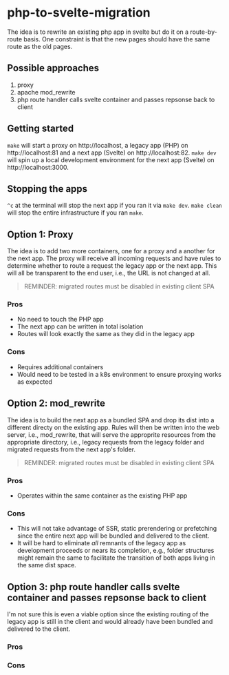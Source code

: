 # php-to-svelte-migration

The idea is to rewrite an existing php app in svelte but do it on a route-by-route basis.  One constraint is that the new pages should have the same route as the old pages.

## Possible approaches
1. proxy
2. apache mod_rewrite
3. php route handler calls svelte container and passes repsonse back to client

## Getting started
`make` will start a proxy on http://localhost, a legacy app (PHP) on http://localhost:81 and a next app (Svelte) on http://localhost:82.  `make dev` will spin up a local development environment for the next app (Svelte) on http://localhost:3000.


## Stopping the apps
`^c` at the terminal will stop the next app if you ran it via `make dev`.
`make clean` will stop the entire infrastructure if you ran `make`.

## Option 1: Proxy

The idea is to add two more containers, one for a proxy and a another for the next app.  The proxy will receive all incoming requests and have rules to determine whether to route a request the legacy app or the next app.  This will all be transparent to the end user, i.e., the URL is not changed at all.

> REMINDER: migrated routes must be disabled in existing client SPA

### Pros
* No need to touch the PHP app
* The next app can be written in total isolation
* Routes will look exactly the same as they did in the legacy app

### Cons
* Requires additional containers
* Would need to be tested in a k8s environment to ensure proxying works as expected

## Option 2: mod_rewrite

The idea is to build the next app as a bundled SPA and drop its dist into a different directy on the existing app.  Rules will then be written into the web server, i.e., mod_rewrite, that will serve the approprite resources from the appropriate directory, i.e., legacy requests from the legacy folder and migrated requests from the next app's folder.

> REMINDER: migrated routes must be disabled in existing client SPA

### Pros
* Operates within the same container as the existing PHP app

### Cons
* This will not take advantage of SSR, static prerendering or prefetching since the entire next app will be bundled and delivered to the client.
* It will be hard to eliminate _all_ remnants of the legacy app as development proceeds or nears its completion, e.g., folder structures might remain the same to facilitate the transition of both apps living in the same dist space.

## Option 3: php route handler calls svelte container and passes repsonse back to client

I'm not sure this is even a viable option since the existing routing of the legacy app is still in the client and would already have been bundled and delivered to the client.

### Pros

### Cons
